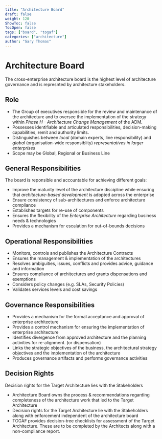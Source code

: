 ```yaml
---
title: "Architecture Board"
draft: false
weight: 120
ShowToc: false
TocOpen: false
tags: ["board", "togaf"]
categories: ["architecture"]
author: "Gary Thomas"
---
```


# Architecture Board

The cross-enterprise architecture board is the highest level of architecture governance and is represnted by architecture stakeholders.

## Role

- The Group of executives responsible for the review and maintenance of the architecture and to oversee the implementation of the strategy within *Phase H - Architecture Change Management* of the ADM.
- Possesses identifiable and articulated responsibilities, decision-making capabilities, remit and authority limits.
- Distinguishes between *local* (domain experts, line responsibility) and *global* (organisation-wide responsiblity) *representatives in larger enterprises*
- Scope may be Global, Regional or Business Line

## General Responsibilities

The board is reponsible and accountable for achieving different goals:
- Improve the maturity level of the architecture discipline while ensuring that *architecture-based development* is adopted across the enterprise
- Ensure consistency of sub-architectures and enforce architecture compliance
- Establishes targets for re-use of components
- Ensures the flexibility of the *Enterprise Architecture* regarding business needs & technologies
- Provides a mechanism for escalation for out-of-bounds decisions

## Operational Responsibilities
- Monitors, controls and publishes the Architecture Contracts
- Ensures the management & implementation of the architectures
- Resolves ambiguities, issues, conflicts and provides advice, guidance and information
- Ensures compliance of architectures and grants dispensations and exemptions
- Considers policy changes (e.g. SLAs, Security Policies)
- Validates services levels and cost savings

## Governance Responsibilities
- Provides a mechanism for the formal acceptance and approval of enterprise architecture
- Provides a control mechanism for ensuring the implementation of enterprise architecture
- Identifies divergence from approved architecture and the planning activities for re-alignment. (or dispensation)
- Links the strategic objectives of the business, the architectural strategy objectives and the implementation of the architecture
- Produces governance artifacts and performs governance activities

## Decision Rights
Decision rights for the Target Architecture lies with the Stakeholders
- Architecture Board owns the process & recommendations regarding completeness of the architecture work that led to the Target Architecture
- Decision rights for the Target Architecture lie with the Stakeholders along with enforcement independent of the architecture board
- TOGAF provides decision-tree checklists for assessment of the Target Architecture. These are to be completed by the Architects along with a non-compliance report.